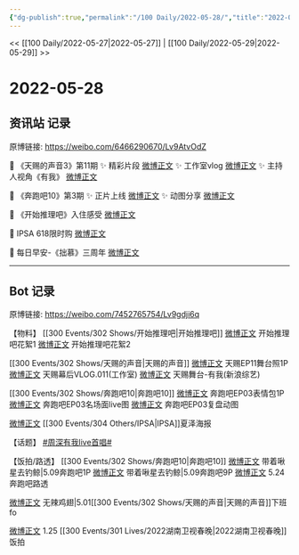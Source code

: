 ```yaml
---
{"dg-publish":true,"permalink":"/100 Daily/2022-05-28/","title":"2022-05-28","created":"2022-12-04T21:42:48.000+08:00","updated":"2023-04-11T14:46:34.000+08:00"}
---
```



<< [[100 Daily/2022-05-27\|2022-05-27]] | [[100 Daily/2022-05-29\|2022-05-29]] >>

# 2022-05-28

## 资讯站 记录

原博链接: https://weibo.com/6466290670/Lv9AtvOdZ

🍫 《天赐的声音3》第11期
✨ 精彩片段 [微博正文](https://m.weibo.cn/6466290670/4774110347922530)
✨ 工作室vlog [微博正文](https://m.weibo.cn/6466290670/4774159622606079)
✨ 主持人视角《有我》 [微博正文](https://m.weibo.cn/6466290670/4774241775912511)

🍫 《奔跑吧10》第3期
✨ 正片上线 [微博正文](https://m.weibo.cn/6466290670/4774040708846954)
✨ 动图分享 [微博正文](https://m.weibo.cn/6466290670/4774146149717185)

🍫 《开始推理吧》入住感受 [微博正文](https://m.weibo.cn/6466290670/4774041313872159)

🍫 IPSA 618限时购 [微博正文](https://m.weibo.cn/6466290670/4774108074608343)

🍫 每日早安-《拙慕》三周年 [微博正文](https://m.weibo.cn/6466290670/4774016731316759)

---
## Bot 记录

原博链接: https://weibo.com/7452765754/Lv9gdji6q

【物料】
[[300 Events/302 Shows/开始推理吧\|开始推理吧]]
[微博正文](https://m.weibo.cn/2162247381/4774034568907048) 开始推理吧花絮1
[微博正文](https://m.weibo.cn/2162247381/4774037086274564) 开始推理吧花絮2

[[300 Events/302 Shows/天赐的声音\|天赐的声音]]
[微博正文](https://m.weibo.cn/1315706994/4774100004241648) 天赐EP11舞台照1P
[微博正文](https://m.weibo.cn/7478855230/4774158656868505) 天赐幕后VLOG.011(工作室)
[微博正文](https://m.weibo.cn/1878335471/4774075072774191) 天赐舞台-有我(新浪综艺)

[[300 Events/302 Shows/奔跑吧10\|奔跑吧10]]
[微博正文](https://m.weibo.cn/5242381821/4774130198512095) 奔跑吧EP03表情包1P
[微博正文](https://m.weibo.cn/5242381821/4774054702088356) 奔跑吧EP03名场面live图
[微博正文](https://m.weibo.cn/5242381821/4774083240395836) 奔跑吧EP03复盘动图

[微博正文](https://m.weibo.cn/1851789841/4774101719190397) [[300 Events/304 Others/IPSA\|IPSA]]夏泽海报

【话题】
[#周深有我live首唱#](https://s.weibo.com/weibo?q=%23%E5%91%A8%E6%B7%B1%E6%9C%89%E6%88%91live%E9%A6%96%E5%94%B1%23)

【饭拍/路透】
[[300 Events/302 Shows/奔跑吧10\|奔跑吧10]]
[微博正文](https://m.weibo.cn/3246571812/4774229084734040) 带着啾星去钓鲸|5.09奔跑吧1P
[微博正文](https://m.weibo.cn/3246571812/4774240244471337) 带着啾星去钓鲸|5.09奔跑吧9P
[微博正文](https://m.weibo.cn/7495641082/4774228840680809) 5.24奔跑吧路透

[微博正文](https://m.weibo.cn/7495641082/4773891770157749) 无辣鸡翅|5.01[[300 Events/302 Shows/天赐的声音\|天赐的声音]]下班fo

[微博正文](https://m.weibo.cn/6083110602/4774197923941744) 1.25 [[300 Events/301 Lives/2022湖南卫视春晚\|2022湖南卫视春晚]]饭拍
